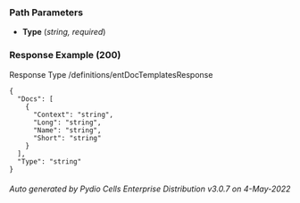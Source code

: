 






 
  


### Path Parameters

 - **Type** (_string, required_) 




### Response Example (200)
Response Type /definitions/entDocTemplatesResponse

```
{
  "Docs": [
    {
      "Context": "string",
      "Long": "string",
      "Name": "string",
      "Short": "string"
    }
  ],
  "Type": "string"
}
```




###### Auto generated by Pydio Cells Enterprise Distribution v3.0.7 on 4-May-2022
